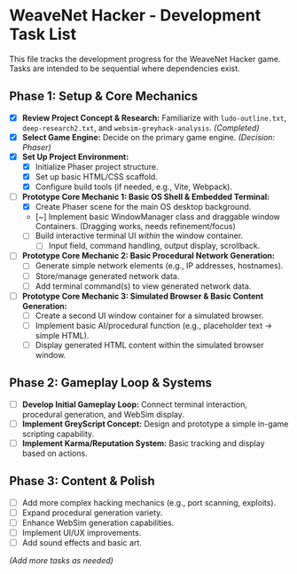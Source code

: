 # WeaveNet Hacker - Development Task List

This file tracks the development progress for the WeaveNet Hacker game. Tasks are intended to be sequential where dependencies exist.

## Phase 1: Setup & Core Mechanics

- [x] **Review Project Concept & Research:** Familiarize with `ludo-outline.txt`, `deep-research2.txt`, and `websim-greyhack-analysis`. *(Completed)*
- [x] **Select Game Engine:** Decide on the primary game engine. *(Decision: Phaser)*
- [x] **Set Up Project Environment:**
    - [x] Initialize Phaser project structure.
    - [x] Set up basic HTML/CSS scaffold.
    - [x] Configure build tools (if needed, e.g., Vite, Webpack).
- [ ] **Prototype Core Mechanic 1: Basic OS Shell & Embedded Terminal:**
    - [x] Create Phaser scene for the main OS desktop background.
    - [~] Implement basic WindowManager class and draggable window Containers. (Dragging works, needs refinement/focus)
    - [ ] Build interactive terminal UI *within* the window container.
        - [ ] Input field, command handling, output display, scrollback.
- [ ] **Prototype Core Mechanic 2: Basic Procedural Network Generation:**
    - [ ] Generate simple network elements (e.g., IP addresses, hostnames).
    - [ ] Store/manage generated network data.
    - [ ] Add terminal command(s) to view generated network data.
- [ ] **Prototype Core Mechanic 3: Simulated Browser & Basic Content Generation:**
    - [ ] Create a second UI window container for a simulated browser.
    - [ ] Implement basic AI/procedural function (e.g., placeholder text -> simple HTML).
    - [ ] Display generated HTML content within the simulated browser window.

## Phase 2: Gameplay Loop & Systems

- [ ] **Develop Initial Gameplay Loop:** Connect terminal interaction, procedural generation, and WebSim display.
- [ ] **Implement GreyScript Concept:** Design and prototype a simple in-game scripting capability.
- [ ] **Implement Karma/Reputation System:** Basic tracking and display based on actions.

## Phase 3: Content & Polish

- [ ] Add more complex hacking mechanics (e.g., port scanning, exploits).
- [ ] Expand procedural generation variety.
- [ ] Enhance WebSim generation capabilities.
- [ ] Implement UI/UX improvements.
- [ ] Add sound effects and basic art.

*(Add more tasks as needed)*
